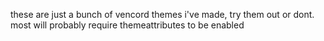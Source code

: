 these are just a bunch of vencord themes i've made, try them out or dont. <br>most will probably require themeattributes to be enabled